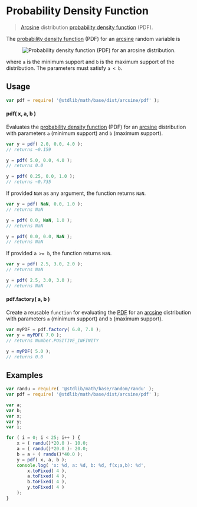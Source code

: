 # Probability Density Function

> [Arcsine][arcsine] distribution [probability density function][pdf] (PDF).


<section class="intro">

The [probability density function][pdf] (PDF) for an [arcsine][arcsine] random variable is

<!-- <equation class="equation" label="eq:pdf" align="center" raw="f(x;a,b)=\begin{cases} {\frac{1}{\pi {\sqrt{(x-a)(b-x)}}}} &amp; \text{for } x \in [a,b] \\ 0 &amp; \text{otherwise} \end{cases}" alt="Probability density function (PDF) for an arcsine distribution."> -->

<div class="equation" align="center" data-raw-text="f(x;a,b)=\begin{cases} {\frac{1}{\pi {\sqrt{(x-a)(b-x)}}}} &amp; \text{for } x \in [a,b] \\ 0 &amp; \text{otherwise} \end{cases}" data-equation="eq:pdf">
    <img src="" alt="Probability density function (PDF) for an arcsine distribution.">
    <br>
</div>

<!-- </equation> -->

where `a` is the minimum support and `b` is the maximum support of the distribution. The parameters must satisfy `a < b`.

</section>

<!-- /.intro -->


<section class="usage">

## Usage

``` javascript
var pdf = require( '@stdlib/math/base/dist/arcsine/pdf' );
```

#### pdf( x, a, b )

Evaluates the [probability density function][pdf] (PDF) for an [arcsine][arcsine] distribution with parameters `a` (minimum support) and `b` (maximum support).

``` javascript
var y = pdf( 2.0, 0.0, 4.0 );
// returns ~0.159

y = pdf( 5.0, 0.0, 4.0 );
// returns 0.0

y = pdf( 0.25, 0.0, 1.0 );
// returns ~0.735
```

If provided `NaN` as any argument, the function returns `NaN`.

``` javascript
var y = pdf( NaN, 0.0, 1.0 );
// returns NaN

y = pdf( 0.0, NaN, 1.0 );
// returns NaN

y = pdf( 0.0, 0.0, NaN );
// returns NaN
```

If provided `a >= b`, the function returns `NaN`.

``` javascript
var y = pdf( 2.5, 3.0, 2.0 );
// returns NaN

y = pdf( 2.5, 3.0, 3.0 );
// returns NaN
```

#### pdf.factory( a, b )

Create a reusable `function` for evaluating the [PDF][pdf] for an [arcsine][arcsine] distribution with parameters `a` (minimum support) and `b` (maximum support).

``` javascript
var myPDF = pdf.factory( 6.0, 7.0 );
var y = myPDF( 7.0 );
// returns Number.POSITIVE_INFINITY

y = myPDF( 5.0 );
// returns 0.0
```

</section>

<!-- /.usage -->


<section class="examples">

## Examples

``` javascript
var randu = require( '@stdlib/math/base/random/randu' );
var pdf = require( '@stdlib/math/base/dist/arcsine/pdf' );

var a;
var b;
var x;
var y;
var i;

for ( i = 0; i < 25; i++ ) {
    x = ( randu()*20.0 )- 10.0;
    a = ( randu()*20.0 )- 20.0;
    b = a + ( randu()*40.0 );
    y = pdf( x, a, b );
    console.log( 'x: %d, a: %d, b: %d, f(x;a,b): %d',
        x.toFixed( 4 ),
        a.toFixed( 4 ),
        b.toFixed( 4 ),
        y.toFixed( 4 )
    );
}
```

</section>

<!-- /.examples -->


<section class="links">

[pdf]: https://en.wikipedia.org/wiki/Probability_density_function
[arcsine]: https://en.wikipedia.org/wiki/Arcsine_distribution

</section>

<!-- /.links -->
